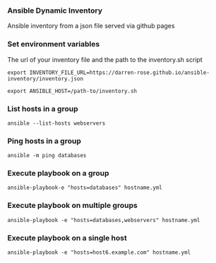 ### Ansible Dynamic Inventory

Ansible inventory from a json file served via github pages

### Set environment variables

The url of your inventory file and the path to the inventory.sh script

`export INVENTORY_FILE_URL=https://darren-rose.github.io/ansible-inventory/inventory.json`

`export ANSIBLE_HOST=/path-to/inventory.sh`

### List hosts in a group 

`ansible --list-hosts webservers`

### Ping hosts in a group 

`ansible -m ping databases`

### Execute playbook on a group 

`ansible-playbook-e "hosts=databases" hostname.yml`

### Execute playbook on multiple groups 

`ansible-playbook -e "hosts=databases,webservers" hostname.yml`

### Execute playbook on a single host 

`ansible-playbook -e "hosts=host6.example.com" hostname.yml`
